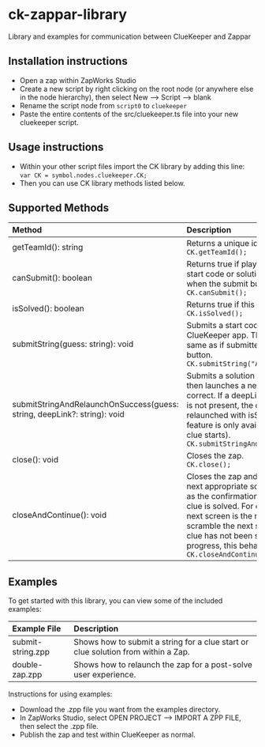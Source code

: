 # ck-zappar-library
Library and examples for communication between ClueKeeper and Zappar

## Installation instructions
- Open a zap within ZapWorks Studio
- Create a new script by right clicking on the root node (or anywhere else in the node hierarchy), then select New --> Script --> blank
- Rename the script node from `script0` to `cluekeeper`
- Paste the entire contents of the src/cluekeeper.ts file into your new cluekeeper script.
 
## Usage instructions
- Within your other script files import the CK library by adding this line:<br>
    `var CK = symbol.nodes.cluekeeper.CK;`
- Then you can use CK library methods listed below.
 
## Supported Methods
| Method | Description |
|:--- |:--- |
| getTeamId(): string | Returns a unique identifier for the team. <br>`CK.getTeamId();` |
| canSubmit(): boolean | Returns true if players can submit a string as a start code or solution. This corresponds to when the submit button is enabled. <br>`CK.canSubmit();` |
| isSolved(): boolean | Returns true if this clue has been solved. <br>`CK.isSolved();` |
| submitString(guess: string): void | Submits a start code or solution to the ClueKeeper app.  The response will be the same as if submitted manually via the submit button. <br>`CK.submitString("ABC");` |
| submitStringAndRelaunchOnSuccess(guess: string, deepLink?: string): void | Submits a solution to the ClueKeeper app, then launches a new zap if the guess is correct. If a deepLink for the subsequent zap is not present, the current zap will be relaunched with isSolved() returning true. This feature is only available for clue solves (not clue starts). <br>`CK.submitStringAndRelaunchOnSuccess("ABC");` |
| close(): void | Closes the zap. <br>`CK.close();` |
| closeAndContinue(): void | Closes the zap and navigates the player to the next appropriate screen, using the same logic as the confirmation dialog presented when a clue is solved. For example, in a linear hunt the next screen is the next clue, while in a scramble the next screen is the clue list. If the clue has not been solved or the hunt is not in progress, this behaves the same as close(). <br>`CK.closeAndContinue();` |

## Examples
To get started with this library, you can view some of the included examples:

| Example File | Description |
|:--- |:--- |
| submit-string.zpp | Shows how to submit a string for a clue start or clue solution from within a Zap. |
| double-zap.zpp | Shows how to relaunch the zap for a post-solve user experience. |

Instructions for using examples:
- Download the .zpp file you want from the examples directory.
- In ZapWorks Studio, select OPEN PROJECT --> IMPORT A ZPP FILE, then select the .zpp file.
- Publish the zap and test within ClueKeeper as normal.


